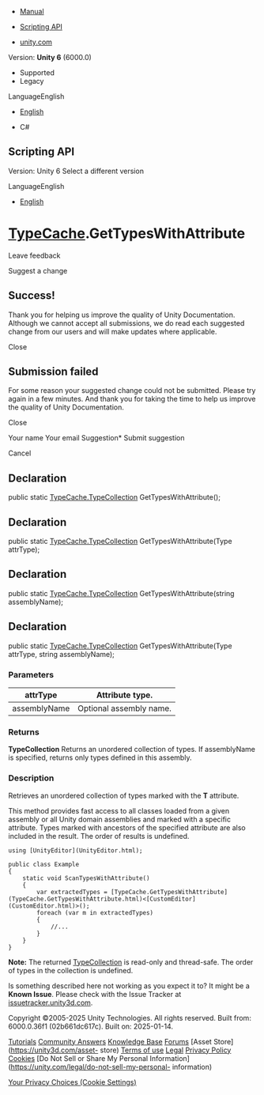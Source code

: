 [ ]()

  * [Manual](../Manual/index.html)
  * [Scripting API](../ScriptReference/index.html)

  * [unity.com](https://unity.com/)

Version: **Unity 6** (6000.0)

  * Supported
  * Legacy

LanguageEnglish

  * [English]()

  * C#

[ ](https://docs.unity3d.com)

## Scripting API

Version: Unity 6 Select a different version

LanguageEnglish

  * [English]()

#  [TypeCache](TypeCache.html).GetTypesWithAttribute

Leave feedback

Suggest a change

## Success!

Thank you for helping us improve the quality of Unity Documentation. Although
we cannot accept all submissions, we do read each suggested change from our
users and will make updates where applicable.

Close

## Submission failed

For some reason your suggested change could not be submitted. Please <a>try
again</a> in a few minutes. And thank you for taking the time to help us
improve the quality of Unity Documentation.

Close

Your name Your email Suggestion* Submit suggestion

Cancel

[ ]()

## Declaration

public static [TypeCache.TypeCollection](TypeCache.TypeCollection.html)
GetTypesWithAttribute();

## Declaration

public static [TypeCache.TypeCollection](TypeCache.TypeCollection.html)
GetTypesWithAttribute(Type attrType);

## Declaration

public static [TypeCache.TypeCollection](TypeCache.TypeCollection.html)
GetTypesWithAttribute(string assemblyName);

## Declaration

public static [TypeCache.TypeCollection](TypeCache.TypeCollection.html)
GetTypesWithAttribute(Type attrType, string assemblyName);

### Parameters

attrType | Attribute type.  
---|---  
assemblyName | Optional assembly name.  
  
### Returns

**TypeCollection** Returns an unordered collection of types. If assemblyName
is specified, returns only types defined in this assembly.

### Description

Retrieves an unordered collection of types marked with the **T** attribute.

This method provides fast access to all classes loaded from a given assembly
or all Unity domain assemblies and marked with a specific attribute. Types
marked with ancestors of the specified attribute are also included in the
result. The order of results is undefined.

    
    
    using [UnityEditor](UnityEditor.html);  
      
    public class Example
    {
        static void ScanTypesWithAttribute()
        {
            var extractedTypes = [TypeCache.GetTypesWithAttribute](TypeCache.GetTypesWithAttribute.html)<[CustomEditor](CustomEditor.html)>();
            foreach (var m in extractedTypes)
            {
                //...
            }
        }
    }
    

**Note:** The returned [TypeCollection](TypeCache.TypeCollection.html) is
read-only and thread-safe. The order of types in the collection is undefined.

Is something described here not working as you expect it to? It might be a
**Known Issue**. Please check with the Issue Tracker at
[issuetracker.unity3d.com](https://issuetracker.unity3d.com).

Copyright ©2005-2025 Unity Technologies. All rights reserved. Built from:
6000.0.36f1 (02b661dc617c). Built on: 2025-01-14.

[Tutorials](https://unity3d.com/learn) [Community
Answers](https://answers.unity3d.com) [Knowledge
Base](https://support.unity3d.com/hc/en-us)
[Forums](https://forum.unity3d.com) [Asset Store](https://unity3d.com/asset-
store) [Terms of use](https://docs.unity3d.com/Manual/TermsOfUse.html)
[Legal](https://unity.com/legal) [Privacy
Policy](https://unity.com/legal/privacy-policy)
[Cookies](https://unity.com/legal/cookie-policy) [Do Not Sell or Share My
Personal Information](https://unity.com/legal/do-not-sell-my-personal-
information)

[Your Privacy Choices (Cookie Settings)](javascript:void\(0\);)

